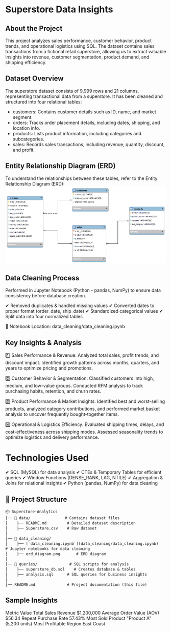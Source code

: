 # Superstore Data Insights

About the Project
---
This project analyzes sales performance, customer behavior, product trends, and operational logistics using SQL. The dataset contains sales transactions from a fictional retail superstore, allowing us to extract valuable insights into revenue, customer segmentation, product demand, and shipping efficiency.

Dataset Overview
---
The superstore dataset consists of 9,999 rows and 21 columns, representing transactional data from a superstore. It has been cleaned and structured into four relational tables:
- customers: Contains customer details such as ID, name, and market segment.
- orders: Tracks order placement details, including dates, shipping, and location info.
- products: Lists product information, including categories and subcategories.
- sales: Records sales transactions, including revenue, quantity, discount, and profit.

Entity Relationship Diagram (ERD)
---
To understand the relationships between these tables, refer to the Entity Relationship Diagram (ERD):
![Entity Relationship Diagram](data_cleaning/erd_diagram.png)

Data Cleaning Process
---
Performed in Jupyter Notebook (Python - pandas, NumPy) to ensure data consistency before database creation.

✔ Removed duplicates & handled missing values
✔ Converted dates to proper format (order_date, ship_date)
✔ Standardized categorical values
✔ Split data into four normalized tables

📍 Notebook Location: data_cleaning/data_cleaning.ipynb


Key Insights & Analysis
---
1️⃣ Sales Performance & Revenue: Analyzed total sales, profit trends, and discount impact. Identified growth patterns across months, quarters, and years to optimize pricing and promotions.

2️⃣ Customer Behavior & Segmentation: Classified customers into high, medium, and low-value groups. Conducted RFM analysis to track purchasing habits, retention, and churn rates.

3️⃣ Product Performance & Market Insights: Identified best and worst-selling products, analyzed category contributions, and performed market basket analysis to uncover frequently bought-together items.

4️⃣ Operational & Logistics Efficiency: Evaluated shipping times, delays, and cost-effectiveness across shipping modes. Assessed seasonality trends to optimize logistics and delivery performance.

# Technologies Used
✔ SQL (MySQL) for data analysis
✔ CTEs & Temporary Tables for efficient queries
✔ Window Functions (DENSE_RANK, LAG, NTILE)
✔ Aggregation & Joins for relational insights
✔ Python (pandas, NumPy) for data cleaning

📂 Project Structure
---
```
📦 Superstore-Analytics
│── 📁 data/               # Contains dataset files
│    ├── README.md         # Detailed dataset description
│    ├── Superstore.csv    # Raw dataset
│
│── 📁 data_cleaning/          
│    ├── [`data_cleaning.ipynb`](data_cleaning/data_cleaning.ipynb)   # Jupyter notebooks for data cleaning
│    ├── erd_diagram.png       # ERD diagram  
│
│── 📁 queries/              # SQL scripts for analysis
│    ├── superstore_db.sql    # Creates database & tables
│    ├── analysis.sql      # SQL queries for business insights
│
│── README.md              # Project documentation (this file)
```

Sample Insights
---
Metric	Value
Total Sales Revenue	$1,200,000
Average Order Value (AOV)	$56.34
Repeat Purchase Rate	57.43%
Most Sold Product	"Product A" (5,200 units)
Most Profitable Region	East Coast









